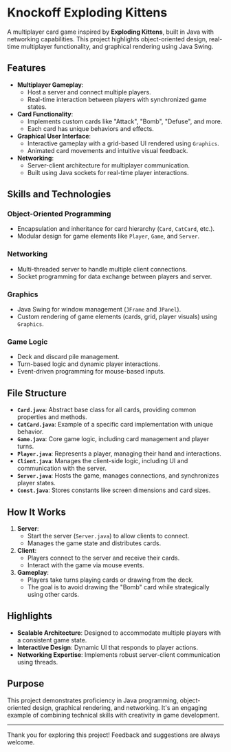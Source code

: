 # Knockoff Exploding Kittens

A multiplayer card game inspired by **Exploding Kittens**, built in Java with networking capabilities. This project highlights object-oriented design, real-time multiplayer functionality, and graphical rendering using Java Swing.

## Features
- **Multiplayer Gameplay**:
  - Host a server and connect multiple players.
  - Real-time interaction between players with synchronized game states.
- **Card Functionality**:
  - Implements custom cards like "Attack", "Bomb", "Defuse", and more.
  - Each card has unique behaviors and effects.
- **Graphical User Interface**:
  - Interactive gameplay with a grid-based UI rendered using `Graphics`.
  - Animated card movements and intuitive visual feedback.
- **Networking**:
  - Server-client architecture for multiplayer communication.
  - Built using Java sockets for real-time player interactions.

## Skills and Technologies
### Object-Oriented Programming
- Encapsulation and inheritance for card hierarchy (`Card`, `CatCard`, etc.).
- Modular design for game elements like `Player`, `Game`, and `Server`.

### Networking
- Multi-threaded server to handle multiple client connections.
- Socket programming for data exchange between players and server.

### Graphics
- Java Swing for window management (`JFrame` and `JPanel`).
- Custom rendering of game elements (cards, grid, player visuals) using `Graphics`.

### Game Logic
- Deck and discard pile management.
- Turn-based logic and dynamic player interactions.
- Event-driven programming for mouse-based inputs.

## File Structure
- **`Card.java`**: Abstract base class for all cards, providing common properties and methods.
- **`CatCard.java`**: Example of a specific card implementation with unique behavior.
- **`Game.java`**: Core game logic, including card management and player turns.
- **`Player.java`**: Represents a player, managing their hand and interactions.
- **`Client.java`**: Manages the client-side logic, including UI and communication with the server.
- **`Server.java`**: Hosts the game, manages connections, and synchronizes player states.
- **`Const.java`**: Stores constants like screen dimensions and card sizes.

## How It Works
1. **Server**:
   - Start the server (`Server.java`) to allow clients to connect.
   - Manages the game state and distributes cards.
2. **Client**:
   - Players connect to the server and receive their cards.
   - Interact with the game via mouse events.
3. **Gameplay**:
   - Players take turns playing cards or drawing from the deck.
   - The goal is to avoid drawing the "Bomb" card while strategically using other cards.

## Highlights
- **Scalable Architecture**: Designed to accommodate multiple players with a consistent game state.
- **Interactive Design**: Dynamic UI that responds to player actions.
- **Networking Expertise**: Implements robust server-client communication using threads.

## Purpose
This project demonstrates proficiency in Java programming, object-oriented design, graphical rendering, and networking. It's an engaging example of combining technical skills with creativity in game development.

---

Thank you for exploring this project! Feedback and suggestions are always welcome.
